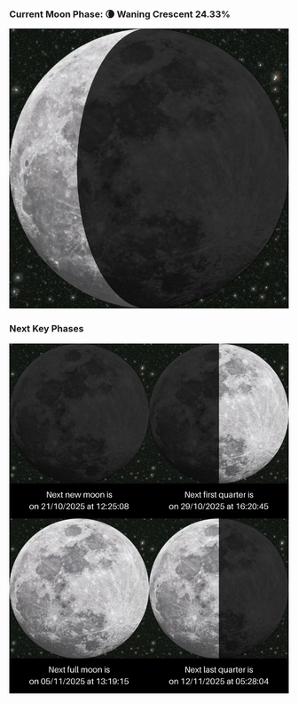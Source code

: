 ### Current Moon Phase: 🌘 Waning Crescent 24.33%
![Moon Phase](moonphase.png)
### Next Key Phases
![Gallery](gallery.png)